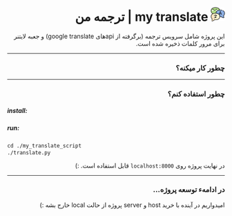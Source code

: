<div dir='rtl'>

<h1><img src='images/logo.png' width="32"/> my translate | ترجمه من</h1>

این پروژه شامل سرویس ترجمه (برگرفته از apiهای google translate) و جعبه لایتنر برای مرور کلمات ذخیره شده است.

</div>

---
<div dir='rtl'>
<h3>چطور کار میکنه؟</h3>
</div>


---
<div dir='rtl'>
<h3>چطور استفاده کنم؟</h3>
</div>

<h5>install:</h5>

<h5>run:</h5>

```shell
cd ./my_translate_script
./translate.py
```

<div dir='rtl'>

در نهایت پروژه روی `localhost:8000` قابل استفاده است. :)
</div>

---
<div dir='rtl'>
<h3>در ادامهء توسعه پروژه...</h3>

امیدواریم در آینده با خرید host و server پروژه از حالت local خارج بشه :)
</div>

